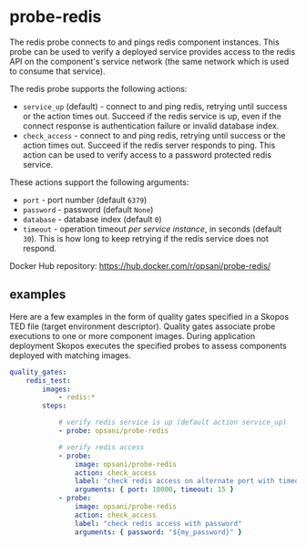 # probe-redis
The redis probe connects to and pings redis component instances.  This probe can be used to verify a deployed service provides access to the redis API on the component's service network (the same network which is used to consume that service).

The redis probe supports the following actions:

* `service_up` (default) - connect to and ping redis, retrying until success or the action times out.  Succeed if the redis service is up, even if the connect response is authentication failure or invalid database index.
* `check_access` - connect to and ping redis, retrying until success or the action times out.  Succeed if the redis server responds to ping.  This action can be used to verify access to a password protected redis service.

These actions support the following arguments:

* `port` - port number (default `6379`)
* `password` - password (default `None`)
* `database` - database index (default `0`)
* `timeout` - operation timeout *per service instance*, in seconds (default `30`).  This is how long to keep retrying if the redis service does not respond.

Docker Hub repository:  <https://hub.docker.com/r/opsani/probe-redis/>

## examples

Here are a few examples in the form of quality gates specified in a Skopos TED file (target environment descriptor).  Quality gates associate probe executions to one or more component images.  During application deployment Skopos executes the specified probes to assess components deployed with matching images.

```yaml
quality_gates:
    redis_test:
        images:
            - redis:*
        steps:

            # verify redis service is up (default action service_up)
            - probe: opsani/probe-redis

            # verify redis access
            - probe:
                image: opsani/probe-redis
                action: check_access
                label: "check redis access on alternate port with timeout"
                arguments: { port: 10000, timeout: 15 }
            - probe:
                image: opsani/probe-redis
                action: check_access
                label: "check redis access with password"
                arguments: { password: "${my_password}" }
```
